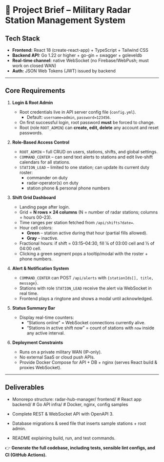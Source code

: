 # 🚀 Project Brief – Military Radar Station Management System

## Tech Stack
* **Frontend:** React 18 (create-react-app) + TypeScript + Tailwind CSS  
* **Backend API:** Go 1.22 or higher  + go-gin + swagger + goleveldb  
* **Real-time channel:** native WebSocket (no Firebase/WebPush; must work on closed WAN)  
* **Auth:** JSON Web Tokens (JWT) issued by backend  

---

## Core Requirements

1. **Login & Root Admin**
   * Root credentials live in API server config file (`config.yml`).  
     * Default: `username=admin`, `password=123456`.  
   * On first successful login, root password **must** be forced to change.  
   * Root (role `ROOT_ADMIN`) can **create, edit, delete** any account and reset passwords.

2. **Role-Based Access Control**
   * `ROOT_ADMIN` – full CRUD on users, stations, shifts, and global settings.  
   * `COMMAND_CENTER` – can send text alerts to stations and edit live-shift calendars for all stations.  
   * `STATION_LEAD` – limited to one station; can update its current duty roster:  
     * commander on duty  
     * radar-operator(s) on duty  
     * station phone & personal phone numbers

3. **Shift Grid Dashboard**
   * Landing page after login.  
   * Grid = **N rows × 24 columns** (N = number of radar stations; columns = hours 00–23).  
   * Time ranges per station fetched from `/api/shifts?date=`.  
   * Hour cell colors:  
     * **Green** – station active during that hour (partial fills allowed).  
     * **Gray** – inactive.  
   * Fractional hours: if shift = 03:15–04:30, fill ¼ of 03:00 cell and ½ of 04:00 cell.  
   * Clicking a green segment pops a tooltip/modal with the roster + phone numbers.

4. **Alert & Notification System**
   * `COMMAND_CENTER` can POST `/api/alerts` with `{stationIds[], title, message}`.  
   * Stations with role `STATION_LEAD` receive the alert via WebSocket in real time.  
   * Frontend plays a ringtone and shows a modal until acknowledged.

5. **Status Summary Bar**
   * Display real-time counters:  
     * “Stations online” = WebSocket connections currently alive.  
     * “Stations in active shift now” = count of stations with `now` inside any active interval.

6. **Deployment Constraints**
   * Runs on a private military WAN (IP-only).  
   * No external SaaS or cloud push APIs.  
   * Provide Docker Compose for API + DB + nginx (serves React build & proxies WebSocket).

---

## Deliverables

* Monorepo structure:
radar-hub-manager/
frontend/    # React app
backend/     # Go API
infra/       # Docker, nginx, config samples

* Complete REST & WebSocket API with OpenAPI 3.  
* Database migrations & seed file that inserts sample stations + root admin.  
* README explaining build, run, and test commands.

👉 **Generate the full codebase, including tests, sensible lint configs, and CI (GitHub Actions).**